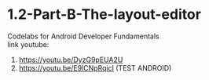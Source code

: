 # 1.2-Part-B-The-layout-editor
Codelabs for Android Developer Fundamentals <br>
link youtube:
1. https://youtu.be/DyzG9pEUA2U
2. https://youtu.be/E9lCNpRqicI (TEST ANDROID)
